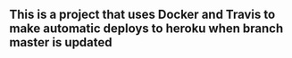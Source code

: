 ## This is a project that uses Docker and Travis to make automatic deploys to heroku when branch master is updated
